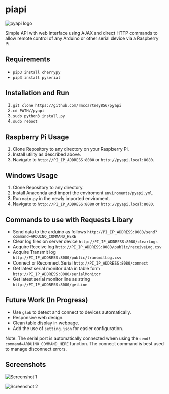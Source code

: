 # piapi

![pyapi logo](https://github.com/rmccartney856/pyapi/blob/master/media/logo.jpg)

Simple API with web interface using AJAX and direct HTTP commands to allow remote control of any Arduino or other serial device via a Raspberry Pi.

## Requirements

* `pip3 install cherrypy`
* `pip3 install pyserial`

## Installation and Run

1. `git clone https://github.com/rmccartney856/pyapi`
2. `cd PATH//pyapi`
3. `sudo python3 install.py`
4. `sudo reboot`

## Raspberry Pi Usage

1. Clone Repository to any directory on your Raspberry Pi.
2. Install utility as described above.
3. Navigate to `http://PI_IP_ADDRESS:8080` or `http://pyapi.local:8080`.

## Windows Usage

1. Clone Repository to any directory.
2. Install Anaconda and import the enviroment `enviroments/pyapi.yml`.
3. Run `main.py` in the newly imported enviroment.
3. Navigate to `http://PI_IP_ADDRESS:8080` or `http://pyapi.local:8080`.

## Commands to use with Requests Libary

* Send data to the arduino as follows `http://PI_IP_ADDRESS:8080/send?command=ARDUINO_COMMAND_HERE`
* Clear log files on server device `http://PI_IP_ADDRESS:8080/clearLogs`
* Acquire Receive log `http://PI_IP_ADDRESS:8080/public/receiveLog.csv`
* Acquire Transmit log `http://PI_IP_ADDRESS:8080/public/transmitLog.csv`
* Connect or Reconnect Serial `http://PI_IP_ADDRESS:8080/connect`
* Get latest serial monitor data in table form `http://PI_IP_ADDRESS:8080/serialMonitor`
* Get latest serial monitor line as string `http://PI_IP_ADDRESS:8080/getLine`

## Future Work (In Progress)

* Use `glob` to detect and connect to devices automatically.
* Responsive web design.
* Clean table display in webpage.
* Add the use of `setting.json` for easier configuration.

Note: The serial port is automatically connected when using the `send?command=ARDUINO_COMMAND_HERE` function. The connect command is best used to manage disconnect errors. 

## Screenshots

![Screenshot 1](https://github.com/rmccartney856/pyapi/blob/master/media/logo.jpg)

![Screenshot 2](https://github.com/rmccartney856/pyapi/blob/master/media/logo.jpg)

